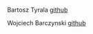 Bartosz Tyrala [github](https://github.com/automationdream)

Wojciech Barczynski [github](https://github.com/wojciech12)
